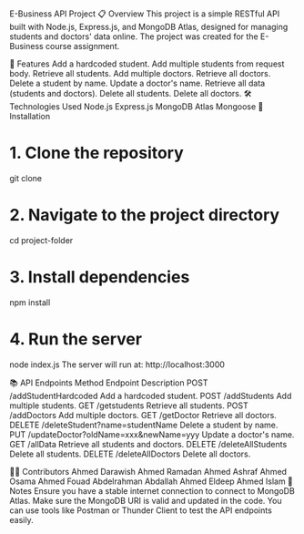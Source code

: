 E-Business API Project
📋 Overview
This project is a simple RESTful API built with Node.js, Express.js, and MongoDB Atlas, designed for managing students and doctors' data online.
The project was created for the E-Business course assignment.

🚀 Features
Add a hardcoded student.
Add multiple students from request body.
Retrieve all students.
Add multiple doctors.
Retrieve all doctors.
Delete a student by name.
Update a doctor's name.
Retrieve all data (students and doctors).
Delete all students.
Delete all doctors.
🛠️ Technologies Used
Node.js
Express.js
MongoDB Atlas
Mongoose
📂 Installation
# 1. Clone the repository
git clone <repository-url>

# 2. Navigate to the project directory
cd project-folder

# 3. Install dependencies
npm install

# 4. Run the server
node index.js
The server will run at:
http://localhost:3000

📚 API Endpoints
Method	Endpoint	Description
POST	/addStudentHardcoded	Add a hardcoded student.
POST	/addStudents	Add multiple students.
GET	/getstudents	Retrieve all students.
POST	/addDoctors	Add multiple doctors.
GET	/getDoctor	Retrieve all doctors.
DELETE	/deleteStudent?name=studentName	Delete a student by name.
PUT	/updateDoctor?oldName=xxx&newName=yyy	Update a doctor's name.
GET	/allData	Retrieve all students and doctors.
DELETE	/deleteAllStudents	Delete all students.
DELETE	/deleteAllDoctors	Delete all doctors.

🧑‍💻 Contributors
Ahmed Darawish
Ahmed Ramadan
Ahmed Ashraf
Ahmed Osama
Ahmed Fouad
Abdelrahman Abdallah
Ahmed Eldeep
Ahmed Islam
📌 Notes
Ensure you have a stable internet connection to connect to MongoDB Atlas.
Make sure the MongoDB URI is valid and updated in the code.
You can use tools like Postman or Thunder Client to test the API endpoints easily.
